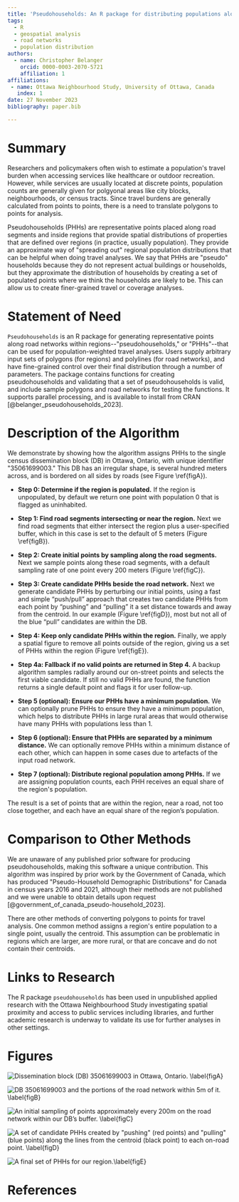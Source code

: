 ```yaml
---
title: 'Pseudohouseholds: An R package for distributing populations along road networks'
tags:
  - R
  - geospatial analysis
  - road networks
  - population distribution
authors:
  - name: Christopher Belanger
    orcid: 0000-0003-2070-5721
    affiliation: 1
affiliations:
 - name: Ottawa Neighbourhood Study, University of Ottawa, Canada
   index: 1
date: 27 November 2023
bibliography: paper.bib

---
```


# Summary

Researchers and policymakers often wish to estimate a population's travel burden when accessing services like healthcare or outdoor recreation. However, while services are usually located at discrete points, population counts are generally given for polgyonal areas like city blocks, neighbourhoods, or census tracts. Since travel burdens are generally calculated from points to points, there is a need to translate polygons to points for analysis.

Pseudohouseholds (PHHs) are representative points placed along road segments and inside regions that provide spatial distributions of properties that are defined over regions (in practice, usually population). They provide an approximate way of "spreading out" regional population distributions that can be helpful when doing travel analyses. We say that PHHs are "pseudo" households because they do not represent actual buildings or households, but they approximate the distribution of households by creating a set of populated points where we think the households are likely to be. This can allow us to create finer-grained travel or coverage analyses.

# Statement of Need

`Pseudohouseholds` is an R package for generating representative points along road networks within regions--"pseudohouseholds," or "PHHs"--that can be used for population-weighted travel analyses. Users supply arbitrary input sets of polygons (for regions) and polylines (for road networks), and have fine-grained control over their final distribution through a number of parameters. The package contains functions for creating pseudohouseholds and validating that a set of pseudohouseholds is valid, and include sample polygons and road networks for testing the functions. It supports parallel processing, and is available to install from CRAN [@belanger_pseudohouseholds_2023].


# Description of the Algorithm

We demonstrate by showing how the algorithm assigns PHHs to the single census dissemination block (DB) in Ottawa, Ontario, with unique identifier "35061699003." This DB has an irregular shape, is several hundred meters across, and is bordered on all sides by roads (see Figure \ref{figA}).

* **Step 0: Determine if the region is populated.** If the region is unpopulated, by default we return one point with population 0 that is flagged as uninhabited.
* **Step 1: Find road segments intersecting or near the region.** Next we find road segments that either intersect the region plus a user-specified buffer, which in this case is set to the default of 5 meters (Figure \ref{figB}).

* **Step 2: Create initial points by sampling along the road segments.** Next we sample points along these road segments, with a default sampling rate of one point every 200 meters (Figure \ref{figC}).

* **Step 3: Create candidate PHHs beside the road network.** Next we generate candidate PHHs by perturbing our initial points, using a fast and simple “push/pull” approach that creates two candidate PHHs from each point by “pushing” and “pulling” it a set distance towards and away from the centroid. In our example (Figure \ref{figD}), most but not all of the blue “pull” candidates are within the DB.


* **Step 4: Keep only candidate PHHs within the region.** Finally, we apply a spatial figure to remove all points outside of the region, giving us a set of PHHs within the region (Figure \ref{figE}).

* **Step 4a: Fallback if no valid points are returned in Step 4.** A backup algorithm samples radially around our on-street points and selects the first viable candidate. If still no valid PHHs are found, the function returns a single default point and flags it for user follow-up.

* **Step 5 (optional): Ensure our PHHs have a minimum population.** We can optionally prune PHHs to ensure they have a minimum population, which helps to distribute PHHs in large rural areas that would otherwise have many PHHs with populations less than 1.

* **Step 6 (optional): Ensure that PHHs are separated by a minimum distance.** We can optionally remove PHHs within a minimum distance of each other, which can happen in some cases due to artefacts of the input road network.

* **Step 7 (optional): Distribute regional population among PHHs.** If we are assigning population counts, each PHH receives an equal share of the region's population.

The result is a set of points that are within the region, near a road, not too close together, and each have an equal share of the region’s population.


# Comparison to Other Methods

We are unaware of any published prior software for producing pseudohouseholds, making this software a unique contribution. This algorithm was inspired by prior work by the Government of Canada, which has produced "Pseudo-Household Demographic Distributions" for Canada in census years 2016 and 2021, although their methods are not published and we were unable to obtain details upon request [@government_of_canada_pseudo-household_2023]. 

There are other methods of converting polygons to points for travel analysis. One common method assigns a region's entire population to a single point, usually the centroid. This assumption can be problematic in regions which are larger, are more rural, or that are concave and do not contain their centroids.

# Links to Research

The R package `pseudohouseholds` has been used in unpublished applied research with the Ottawa Neighbourhood Study investigating spatial proximity and access to public services including libraries, and further academic research is underway to validate its use for further analyses in other settings. 


# Figures


![Dissemination block (DB) 35061699003 in Ottawa, Ontario. \label{figA}](figures/README-plot_db_map-1.png)

![DB 35061699003 and the portions of the road network within 5m of it. \label{figB}](figures/README-plot_db_roads-1.png)

![An initial sampling of points approximately every 200m on the road network within our DB’s buffer. \label{figC}](figures/README-plot_db_pointsonroads-1.png)


![A set of candidate PHHs created by "pushing" (red points) and "pulling" (blue points) along the lines from the centroid (black point) to each on-road point. \label{figD}](figures/README-plot_db_pointsbesideroads-1.png)

![A final set of PHHs for our region.\label{figE}](figures/README-plot_db_pointsinregion-1.png)



# References



